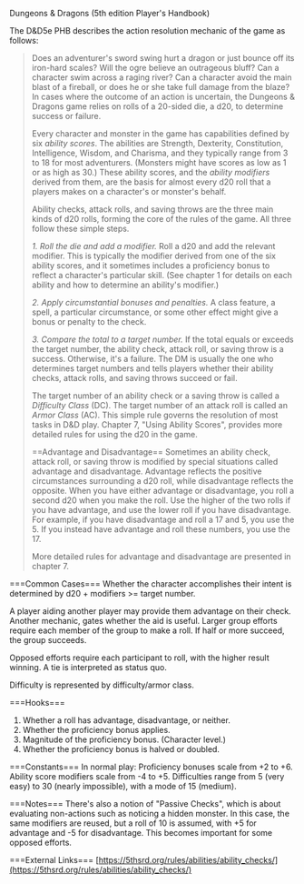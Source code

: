 Dungeons & Dragons (5th edition Player's Handbook)

The D&D5e PHB describes the action resolution mechanic of the game as follows:

> Does an adventurer's sword swing hurt a dragon or just bounce off its iron-hard
> scales? Will the ogre believe an outrageous bluff? Can a character swim across
> a raging river? Can a character avoid the main blast of a fireball, or does he
> or she take full damage from the blaze? In cases where the outcome of an action
> is uncertain, the Dungeons & Dragons game relies on rolls of a 20-sided die, a
> d20, to determine success or failure.
> 
> Every character and monster in the game has capabilities defined by six *ability
> scores*. The abilities are Strength, Dexterity, Constitution, Intelligence,
> Wisdom, and Charisma, and they typically range from 3 to 18 for most
> adventurers. (Monsters might have scores as low as 1 or as high as 30.) These
> ability scores, and the *ability modifiers* derived from them, are the basis for
> almost every d20 roll that a players makes on a character's or monster's behalf.
> 
> Ability checks, attack rolls, and saving throws are the three main kinds of d20
> rolls, forming the core of the rules of the game. All three follow these simple
> steps.
> 
> *1. Roll the die and add a modifier.* Roll a d20 and add the relevant modifier.
> This is typically the modifier derived from one of the six ability scores, and
> it sometimes includes a proficiency bonus to reflect a character's particular
> skill. (See chapter 1 for details on each ability and how to determine an
> ability's modifier.)
> 
> *2. Apply circumstantial bonuses and penalties.* A class feature, a spell, a 
> particular circumstance, or some other effect might give a bonus or penalty to
> the check.
> 
> *3. Compare the total to a target number.* If the total equals or exceeds the
> target number, the ability check, attack roll, or saving throw is a success.
> Otherwise, it's a failure. The DM is usually the one who determines target
> numbers and tells players whether their ability checks, attack rolls, and saving
> throws succeed or fail.
> 
> The target number of an ability check or a saving throw is called a *Difficulty
> Class* (DC). The target number of an attack roll is called an *Armor Class*
> (AC). This simple rule governs the resolution of most tasks in D&D play. Chapter
> 7, "Using Ability Scores", provides more detailed rules for using the d20 in the
> game.
> 
> ==Advantage and Disadvantage==
> Sometimes an ability check, attack roll, or saving throw is modified by special
> situations called advantage and disadvantage. Advantage reflects the positive
> circumstances surrounding a d20 roll, while disadvantage reflects the opposite.
> When you have either advantage or disadvantage, you roll a second d20 when you
> make the roll. Use the higher of the two rolls if you have advantage, and use
> the lower roll if you have disadvantage. For example, if you have disadvantage
> and roll a 17 and 5, you use the 5. If you instead have advantage and roll these
> numbers, you use the 17.
> 
> More detailed rules for advantage and disadvantage are presented in chapter 7.

===Common Cases===
Whether the character accomplishes their intent is determined by d20 +
modifiers >= target number.

A player aiding another player may provide them advantage on their check.
Another mechanic, gates whether the aid is useful. Larger group efforts
require each member of the group to make a roll. If half or more succeed, the
group succeeds.

Opposed efforts require each participant to roll, with the higher result
winning. A tie is interpreted as status quo.

Difficulty is represented by difficulty/armor class.

===Hooks===
1. Whether a roll has advantage, disadvantage, or neither.
2. Whether the proficiency bonus applies.
3. Magnitude of the proficiency bonus. (Character level.)
4. Whether the proficiency bonus is halved or doubled.

===Constants===
In normal play:
Proficiency bonuses scale from +2 to +6.
Ability score modifiers scale from -4 to +5.
Difficulties range from 5 (very easy) to 30 (nearly impossible), with a mode of 15 (medium).

===Notes===
There's also a notion of "Passive Checks", which is about evaluating non-actions
such as noticing a hidden monster. In this case, the same modifiers are reused,
but a roll of 10 is assumed, with +5 for advantage and -5 for disadvantage. This
becomes important for some opposed efforts.

===External Links===
[https://5thsrd.org/rules/abilities/ability_checks/](https://5thsrd.org/rules/abilities/ability_checks/)
